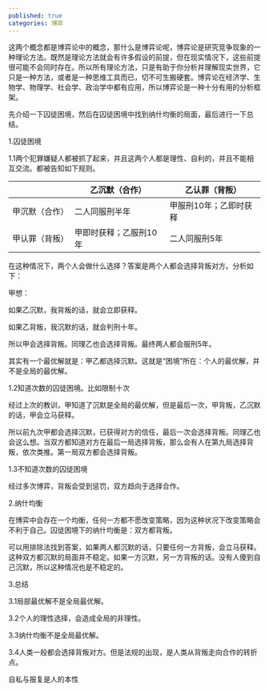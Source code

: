 ```yaml
---
published: true
categories: 博弈
---
```

这两个概念都是博弈论中的概念，那什么是博弈论呢，博弈论是研究竞争现象的一种理论方法。既然是理论方法就会有许多假设的前提，但在现实情况下，这些前提很可能不会同时存在。所以所有理论方法，只是有助于你分析并理解现实世界，它只是一种方法，或者是一种思维工具而已，切不可生搬硬套。博弈论在经济学、生物学、物理学、社会学、政治学中都有应用，所以博弈论是一种十分有用的分析框架。

先介绍一下囚徒困境，然后在囚徒困境中找到纳什均衡的局面，最后进行一下总结。

1.囚徒困境

1.1两个犯罪嫌疑人都被抓了起来，并且这两个人都是理性、自利的，并且不能相互交流。都被告知如下规则。

|                | 乙沉默（合作）         | 乙认罪（背叛）         |
| -------------- | ---------------------- | ---------------------- |
| 甲沉默（合作） | 二人同服刑半年         | 甲服刑10年；乙即时获释 |
| 甲认罪（背叛） | 甲即时获释；乙服刑10年 | 二人同服刑5年          |

在这种情况下，两个人会做什么选择？答案是两个人都会选择背叛对方。分析如下：

甲想：

如果乙沉默，我背叛的话，就会立即获释。

如果乙背叛，我沉默的话，就会判刑十年。

所以甲会选择背叛。同理乙也会选择背叛。最终两人都会服刑5年。

其实有一个最优解就是：甲乙都选择沉默。这就是“困境”所在：个人的最优解，并不是全局的最优解。

1.2知道次数的囚徒困境。比如限制十次

经过上次的教训，甲知道了沉默是全局的最优解，但是最后一次，甲背叛，乙沉默的话，甲会立马获释。

所以前九次甲都会选择沉默，已获得对方的信任，最后一次会选择背叛。同理乙也会这么想。当双方都知道对方在最后一局选择背叛，那么会有人在第九局选择背叛，依次类推。第一局双方都会选择背叛。

1.3不知道次数的囚徒困境

经过多次博弈，背叛会受到惩罚，双方趋向于选择合作。

2.纳什均衡

在博弈中会存在一个均衡，任何一方都不愿改变策略，因为这种状况下改变策略会不利于自己。囚徒困境下的纳什均衡是：双方都背叛。

可以用排除法找到答案，如果两人都沉默的话，只要任何一方背叛，会立马获释。这种双方都沉默的局面并不稳定。如果一方沉默，另一方背叛的话。没有人傻到自己沉默，所以这种情况也是不稳定的。

3.总结

3.1局部最优解不是全局最优解。

3.2个人的理性选择，会造成全局的非理性。

3.3纳什均衡不是全局最优解。

3.4人类一般都会选择背叛对方。但是法规的出现，是人类从背叛走向合作的转折点。

自私与报复是人的本性
